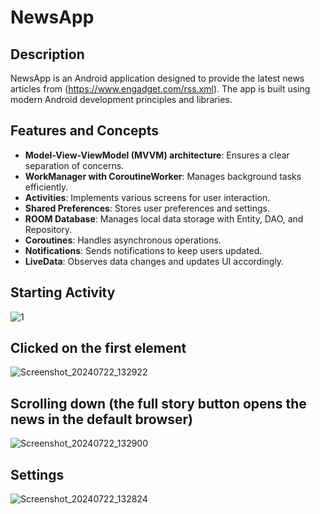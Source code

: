# NewsApp

## Description
NewsApp is an Android application designed to provide the latest news articles from (https://www.engadget.com/rss.xml). The app is built using modern Android development principles and libraries.

## Features and Concepts
- **Model-View-ViewModel (MVVM) architecture**: Ensures a clear separation of concerns.
- **WorkManager with CoroutineWorker**: Manages background tasks efficiently.
- **Activities**: Implements various screens for user interaction.
- **Shared Preferences**: Stores user preferences and settings.
- **ROOM Database**: Manages local data storage with Entity, DAO, and Repository.
- **Coroutines**: Handles asynchronous operations.
- **Notifications**: Sends notifications to keep users updated.
- **LiveData**: Observes data changes and updates UI accordingly.

## Starting Activity

![1](https://github.com/user-attachments/assets/516e97d8-e4b3-432d-9092-61fa512f2d0a)

## Clicked on the first element
![Screenshot_20240722_132922](https://github.com/user-attachments/assets/0519456f-cb09-4847-8c85-81227ac1de90)

## Scrolling down (the full story button opens the news in the default browser)
![Screenshot_20240722_132900](https://github.com/user-attachments/assets/1f5783d0-e650-43cd-9087-f17c5dc1447b)

## Settings
![Screenshot_20240722_132824](https://github.com/user-attachments/assets/6c606efc-83ee-411d-8e1b-ab1ad91d3c76)


